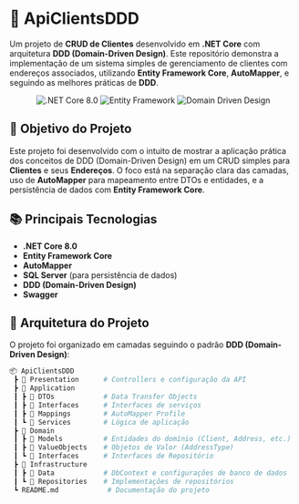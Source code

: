 # 🏢 **ApiClientsDDD** 

Um projeto de **CRUD de Clientes** desenvolvido em **.NET Core** com arquitetura **DDD (Domain-Driven Design)**. Este repositório demonstra a implementação de um sistema simples de gerenciamento de clientes com endereços associados, utilizando **Entity Framework Core**, **AutoMapper**, e seguindo as melhores práticas de **DDD**.

<p align="center">
  <img src="https://img.shields.io/badge/.NET%20Core-8.0-blue" alt=".NET Core 8.0">
  <img src="https://img.shields.io/badge/Entity%20Framework-8.0-brightgreen" alt="Entity Framework">
  <img src="https://img.shields.io/badge/Architecture-DDD-important" alt="Domain Driven Design">
</p>

## 🎯 **Objetivo do Projeto**

Este projeto foi desenvolvido com o intuito de mostrar a aplicação prática dos conceitos de DDD (Domain-Driven Design) em um CRUD simples para **Clientes** e seus **Endereços**. O foco está na separação clara das camadas, uso de **AutoMapper** para mapeamento entre DTOs e entidades, e a persistência de dados com **Entity Framework Core**.

## 📚 **Principais Tecnologias**

- **.NET Core 8.0**
- **Entity Framework Core**
- **AutoMapper**
- **SQL Server** (para persistência de dados)
- **DDD (Domain-Driven Design)**
- **Swagger**

## 📂 **Arquitetura do Projeto**

O projeto foi organizado em camadas seguindo o padrão **DDD (Domain-Driven Design)**:

```bash
📦 ApiClientsDDD  
 ┣ 📂 Presentation      # Controllers e configuração da API
 ┣ 📂 Application
 ┃ ┣ 📂 DTOs            # Data Transfer Objects
 ┃ ┣ 📂 Interfaces      # Interfaces de serviços
 ┃ ┣ 📂 Mappings        # AutoMapper Profile
 ┃ ┗ 📂 Services        # Lógica de aplicação
 ┣ 📂 Domain
 ┃ ┣ 📂 Models          # Entidades do domínio (Client, Address, etc.)
 ┃ ┣ 📂 ValueObjects    # Objetos de Valor (AddressType)
 ┃ ┗ 📂 Interfaces      # Interfaces de Repositório
 ┣ 📂 Infrastructure
 ┃ ┣ 📂 Data            # DbContext e configurações de banco de dados
 ┃ ┗ 📂 Repositories    # Implementações de repositórios
 ┗ README.md            # Documentação do projeto

